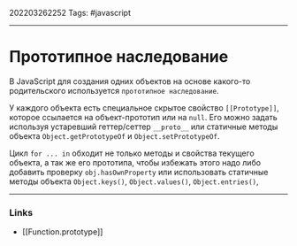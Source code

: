 202203262252
Tags: #javascript 

--- 
# Прототипное наследование
В JavaScript для создания одних объектов на основе какого-то родительского используется `прототипное наследование`.

У каждого объекта есть специальное скрытое свойство `[[Prototype]]`, которое ссылается на объект-прототип или на `null`. Его можно задать используя устаревший геттер/сеттер `__proto__` или статичные методы объекта `Object.getPrototypeOf` и `Object.setPrototypeOf`.

Цикл `for ... in` обходит не только методы и свойства текущего объекта, а так же его прототипа, чтобы избежать этого надо либо добавить проверку `obj.hasOwnProperty` или использовать статичные методы объекта `Object.keys()`, `Object.values()`, `Object.entries()`,

--- 
### Links
- [[Function.prototype]]